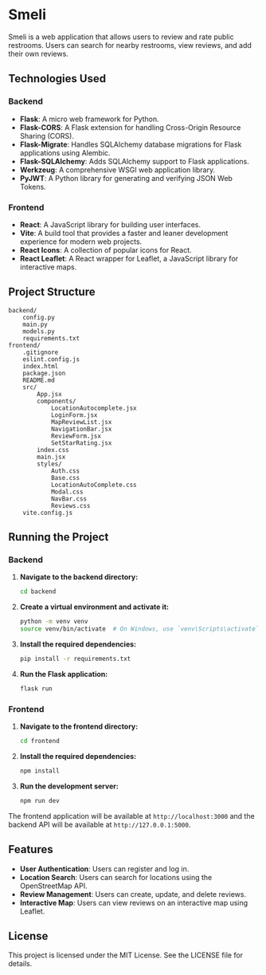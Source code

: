 # Smeli

Smeli is a web application that allows users to review and rate public restrooms. Users can search for nearby restrooms, view reviews, and add their own reviews.

## Technologies Used

### Backend

- **Flask**: A micro web framework for Python.
- **Flask-CORS**: A Flask extension for handling Cross-Origin Resource Sharing (CORS).
- **Flask-Migrate**: Handles SQLAlchemy database migrations for Flask applications using Alembic.
- **Flask-SQLAlchemy**: Adds SQLAlchemy support to Flask applications.
- **Werkzeug**: A comprehensive WSGI web application library.
- **PyJWT**: A Python library for generating and verifying JSON Web Tokens.

### Frontend

- **React**: A JavaScript library for building user interfaces.
- **Vite**: A build tool that provides a faster and leaner development experience for modern web projects.
- **React Icons**: A collection of popular icons for React.
- **React Leaflet**: A React wrapper for Leaflet, a JavaScript library for interactive maps.

## Project Structure

```
backend/
    config.py
    main.py
    models.py
    requirements.txt
frontend/
    .gitignore
    eslint.config.js
    index.html
    package.json
    README.md
    src/
        App.jsx
        components/
            LocationAutocomplete.jsx
            LoginForm.jsx
            MapReviewList.jsx
            NavigationBar.jsx
            ReviewForm.jsx
            SetStarRating.jsx
        index.css
        main.jsx
        styles/
            Auth.css
            Base.css
            LocationAutoComplete.css
            Modal.css
            NavBar.css
            Reviews.css
    vite.config.js
```

## Running the Project

### Backend

1. **Navigate to the backend directory:**

   ```sh
   cd backend
   ```

2. **Create a virtual environment and activate it:**

   ```sh
   python -m venv venv
   source venv/bin/activate  # On Windows, use `venv\Scripts\activate`
   ```

3. **Install the required dependencies:**

   ```sh
   pip install -r requirements.txt
   ```

4. **Run the Flask application:**
   ```sh
   flask run
   ```

### Frontend

1. **Navigate to the frontend directory:**

   ```sh
   cd frontend
   ```

2. **Install the required dependencies:**

   ```sh
   npm install
   ```

3. **Run the development server:**
   ```sh
   npm run dev
   ```

The frontend application will be available at `http://localhost:3000` and the backend API will be available at `http://127.0.0.1:5000`.

## Features

- **User Authentication**: Users can register and log in.
- **Location Search**: Users can search for locations using the OpenStreetMap API.
- **Review Management**: Users can create, update, and delete reviews.
- **Interactive Map**: Users can view reviews on an interactive map using Leaflet.

## License

This project is licensed under the MIT License. See the LICENSE file for details.
